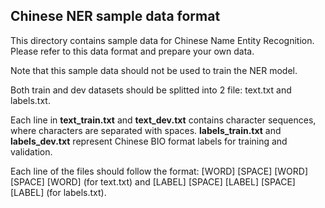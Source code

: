 ## Chinese NER sample data format

This directory contains sample data for Chinese Name Entity Recognition. Please refer to this data format and prepare your own data.

Note that this sample data should not be used to train the NER model.

Both train and dev datasets should be splitted into 2 file: text.txt and labels.txt.

Each line in **text_train.txt** and **text_dev.txt** contains character sequences,
where characters are separated with spaces.
**labels_train.txt** and **labels_dev.txt** represent Chinese BIO format labels for training and validation.

Each line of the files should follow the format: 
[WORD] [SPACE] [WORD] [SPACE] [WORD] (for text.txt)
and [LABEL] [SPACE] [LABEL] [SPACE] [LABEL] (for labels.txt). 


